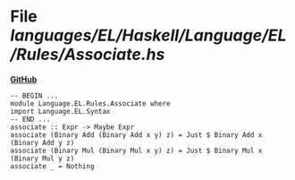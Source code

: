 # File _languages/EL/Haskell/Language/EL/Rules/Associate.hs_
**[GitHub](https://github.com/softlang/yas/blob/master/languages/EL/Haskell/Language/EL/Rules/Associate.hs)**
```
-- BEGIN ...
module Language.EL.Rules.Associate where
import Language.EL.Syntax
-- END ...
associate :: Expr -> Maybe Expr
associate (Binary Add (Binary Add x y) z) = Just $ Binary Add x (Binary Add y z)
associate (Binary Mul (Binary Mul x y) z) = Just $ Binary Mul x (Binary Mul y z)
associate _ = Nothing
```
